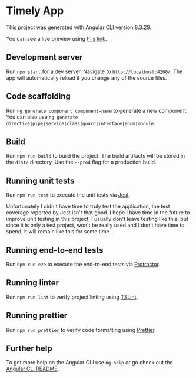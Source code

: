 # Timely App

This project was generated with [Angular CLI](https://github.com/angular/angular-cli) version 8.3.29.

You can see a live preview using [this link](https://timelyapp-nstseek.web.app).

## Development server

Run `npm start` for a dev server. Navigate to `http://localhost:4200/`. The app will automatically reload if you change any of the source files.

## Code scaffolding

Run `ng generate component component-name` to generate a new component. You can also use `ng generate directive|pipe|service|class|guard|interface|enum|module`.

## Build

Run `npm run build` to build the project. The build artifacts will be stored in the `dist/` directory. Use the `--prod` flag for a production build.

## Running unit tests

Run `npm run test` to execute the unit tests via [Jest](https://jestjs.io/).

Unfortunately I didn't have time to truly test the application, the test coverage reported by Jest isn't that good. I hope I have time in the future to improve unit testing in this project, I usually don't leave testing like this, but since it is only a test project, won't be really used and I don't have time to spend, it will remain like this for some time.

## Running end-to-end tests

Run `npm run e2e` to execute the end-to-end tests via [Protractor](http://www.protractortest.org/).

## Running linter

Run `npm run lint` to verify project linting using [TSLint](https://palantir.github.io/tslint/).

## Running prettier

Run `npm run prettier` to verify code formatting using [Prettier](https://prettier.io/).

## Further help

To get more help on the Angular CLI use `ng help` or go check out the [Angular CLI README](https://github.com/angular/angular-cli/blob/master/README.md).
